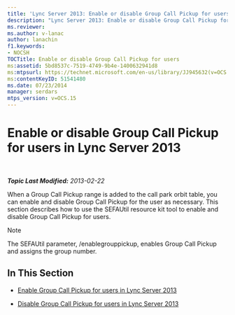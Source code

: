 ```yaml
---
title: 'Lync Server 2013: Enable or disable Group Call Pickup for users'
description: "Lync Server 2013: Enable or disable Group Call Pickup for users."
ms.reviewer: 
ms.author: v-lanac
author: lanachin
f1.keywords:
- NOCSH
TOCTitle: Enable or disable Group Call Pickup for users
ms:assetid: 5bd8537c-7519-4749-9b4e-1400632941d8
ms:mtpsurl: https://technet.microsoft.com/en-us/library/JJ945632(v=OCS.15)
ms:contentKeyID: 51541480
ms.date: 07/23/2014
manager: serdars
mtps_version: v=OCS.15
---
```


# Enable or disable Group Call Pickup for users in Lync Server 2013

<div data-xmlns="http://www.w3.org/1999/xhtml">

<div class="topic" data-xmlns="http://www.w3.org/1999/xhtml" data-msxsl="urn:schemas-microsoft-com:xslt" data-cs="https://msdn.microsoft.com/">

<div data-asp="https://msdn2.microsoft.com/asp">



</div>

<div id="mainSection">

<div id="mainBody">

<span> </span>

_**Topic Last Modified:** 2013-02-22_

When a Group Call Pickup range is added to the call park orbit table, you can enable and disable Group Call Pickup for the user as necessary. This section describes how to use the SEFAUtil resource kit tool to enable and disable Group Call Pickup for users.

<div>


> [!NOTE]  
> The SEFAUtil parameter, /enablegrouppickup, enables Group Call Pickup and assigns the group number.



</div>

<div>

## In This Section

  - [Enable Group Call Pickup for users in Lync Server 2013](lync-server-2013-enable-group-call-pickup-for-users.md)

  - [Disable Group Call Pickup for users in Lync Server 2013](lync-server-2013-disable-group-call-pickup-for-users.md)

</div>

</div>

<span> </span>

</div>

</div>

</div>

